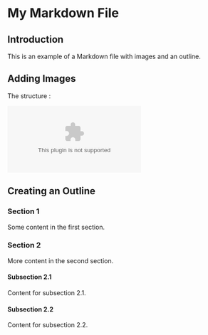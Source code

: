 # My Markdown File

## Introduction

This is an example of a Markdown file with images and an outline.

## Adding Images

The structure :

![ball stick diagram of molecule. 4-ONE,5-IMINE-PYRENE](EtOH-4-ONE_5-IMINE-PYRENE.eps)

## Creating an Outline

### Section 1

Some content in the first section.

### Section 2

More content in the second section.

#### Subsection 2.1

Content for subsection 2.1.

#### Subsection 2.2

Content for subsection 2.2.
